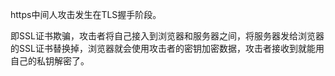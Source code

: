 https中间人攻击发生在TLS握手阶段。

即SSL证书欺骗，攻击者将自己接入到浏览器和服务器之间，将服务器发给浏览器的SSL证书替换掉，浏览器就会使用攻击者的密钥加密数据，攻击者接收到就能用自己的私钥解密了。